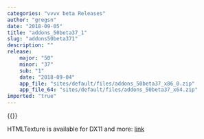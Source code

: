 ```yaml
---
categories: "vvvv beta Releases"
author: "gregsn"
date: "2018-09-05"
title: "addons_50beta37_1"
slug: "addons50beta371"
description: ""
release: 
    major: "50"
    minor: "37"
    sub: "1"
    date: "2018-09-04"
    app_file: "sites/default/files/addons_50beta37_x86_0.zip"
    app_file_64: "sites/default/files/addons_50beta37_x64.zip"
imported: "true"
---
```


{{<previousRelease>}}


HTMLTexture is available for DX11 and more: [link](/blog/2018/htmltexture-now-for-dx11-and-more)
